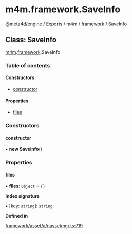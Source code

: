 # m4m.framework.SaveInfo

[@meta4d/engine](../) / [Exports](../modules/) / [m4m](../modules/m4m.md) / [framework](../modules/m4m.framework.md) / SaveInfo

## Class: SaveInfo

[m4m](../modules/m4m.md).[framework](../modules/m4m.framework.md).SaveInfo

### Table of contents

#### Constructors

* [constructor](m4m.framework.SaveInfo.md#constructor)

#### Properties

* [files](m4m.framework.SaveInfo.md#files)

### Constructors

#### constructor

• **new SaveInfo**()

### Properties

#### files

• **files**: `Object` = `{}`

**Index signature**

▪ \[key: `string`]: `string`

**Defined in**

[framework/asset/a/nassetmgr.ts:719](https://github.com/meta4d-me/meta4d-engine/blob/cf6bfe6/src/framework/asset/a/nassetmgr.ts#L719)
